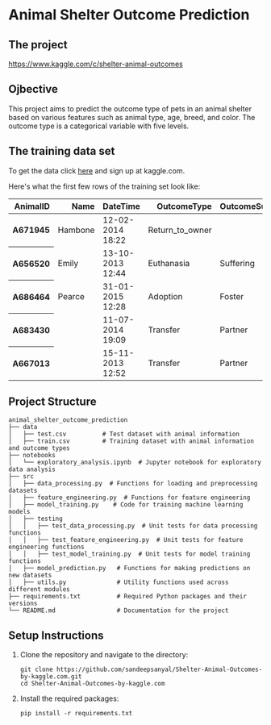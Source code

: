 <h1>Animal Shelter Outcome Prediction</h1>
<h2>The project</h2>
<a href="https://www.kaggle.com/c/shelter-animal-outcomes">https://www.kaggle.com/c/shelter-animal-outcomes</a>

<h2>Ojbective</h2>
This project aims to predict the outcome type of pets in an animal shelter based on various features such as animal type, age, breed, and color. The outcome type is a categorical variable with five levels.

<h2>The training data set</h2>
To get the data click <a href="https://www.kaggle.com/c/shelter-animal-outcomes/data">here</a> and sign up at kaggle.com.

<p>Here's what the first few rows of the training set look like:</p>
<table class="table">
  <thead>
    <tr style="text-align: right;">
      <th>AnimalID</th>
      <th>Name</th>
      <th>DateTime</th>
      <th>OutcomeType</th>
      <th>OutcomeSubtype</th>
      <th>AnimalType</th>
      <th>SexuponOutcome</th>
      <th>AgeuponOutcome</th>
      <th>Breed</th>
      <th>Color</th>
    </tr>
  </thead>
  <tbody>
    <tr>
      <th>A671945</th>
      <td>Hambone</td>
      <td>12-02-2014 18:22</td>
      <td>Return_to_owner</td>
      <td></td>
      <td>Dog</td>
      <td>Neutered Male</td>
      <td>1 year</td>
      <td>Shetland Sheepdog Mix</td>
      <td>Brown/White</td>
    </tr>
    <tr>
      <th>A656520</th>
      <td>Emily</td>
      <td>13-10-2013 12:44</td>
      <td>Euthanasia</td>
      <td>Suffering</td>
      <td>Cat</td>
      <td>Spayed Female</td>
      <td>1 year</td>
      <td>Domestic Shorthair Mix</td>
      <td>Cream Tabby</td>
    </tr>
    <tr>
      <th>A686464</th>
      <td>Pearce</td>
      <td>31-01-2015 12:28</td>
      <td>Adoption</td>
      <td>Foster</td>
      <td>Dog</td>
      <td>Neutered Male</td>
      <td>2 years</td>
      <td>Pit Bull Mix</td>
      <td>Blue/White</td>
    </tr>
    <tr>
      <th>A683430</th>
      <td></td>
      <td>11-07-2014 19:09</td>
      <td>Transfer</td>
      <td>Partner</td>
      <td>Cat</td>
      <td>Intact Male</td>
      <td>3 weeks</td>
      <td>Domestic Shorthair Mix</td>
      <td>Blue Cream</td>
    </tr>
    <tr>
      <th>A667013</th>
      <td></td>
      <td>15-11-2013 12:52</td>
      <td>Transfer</td>
      <td>Partner</td>
      <td>Dog</td>
      <td>Neutered Male</td>
      <td>2 years</td>
      <td>Lhasa Apso/Miniature Poodle</td>
      <td>Tan</td>
    </tr>
  </tbody>
</table>


<h2>Project Structure</h2>

```
animal_shelter_outcome_prediction
├── data
│   ├── test.csv          # Test dataset with animal information
│   ├── train.csv         # Training dataset with animal information and outcome types
├── notebooks
│   └── exploratory_analysis.ipynb  # Jupyter notebook for exploratory data analysis
├── src
│   ├── data_processing.py  # Functions for loading and preprocessing datasets
│   ├── feature_engineering.py  # Functions for feature engineering
│   ├── model_training.py    # Code for training machine learning models
│   ├── testing
│   │   ├── test_data_processing.py  # Unit tests for data processing functions
│   │   ├── test_feature_engineering.py  # Unit tests for feature engineering functions
│   │   ├── test_model_training.py  # Unit tests for model training functions
│   ├── model_prediction.py   # Functions for making predictions on new datasets
│   ├── utils.py              # Utility functions used across different modules
├── requirements.txt          # Required Python packages and their versions
└── README.md                 # Documentation for the project
```

<h2>Setup Instructions</h2>
<ol type="1">
  <li>
    Clone the repository and navigate to the directory:
    <pre><code class="language-bash">git clone https://github.com/sandeepsanyal/Shelter-Animal-Outcomes-by-kaggle.com.git
cd Shelter-Animal-Outcomes-by-kaggle.com</code></pre>
  </li>
  <li>
    Install the required packages:
    <pre><code>pip install -r requirements.txt</code></pre>
  </li>
</ol>
